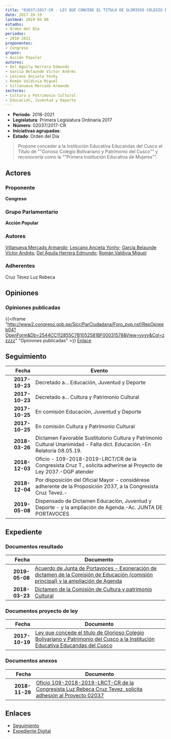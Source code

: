 ```yaml
---
title: "02037/2017-CR - LEY QUE CONCEDE EL TÍTULO DE GLORIOSO COLEGIO BOLIVARIANO Y PATRIMONIO DEL CUSCO A LA INSTITUCIÓN EDUCATIVA EDUCANDAS DEL CUSCO"
date: 2017-10-19
lastmod: 2019-05-08
estados:
- Orden del Día
periodos:
- 2016-2021
proponentes:
- Congreso
grupos:
- Acción Popular
autores:
- Del Águila Herrera Edmundo
- García Belaunde Víctor Andrés
- Lescano Ancieta Yonhy
- Román Valdivia Miguel
- Villanueva Mercado Armando
sectores:
- Cultura y Patrimonio Cultural
- Educación, Juventud y Deporte
---
```

- **Periodo**: 2016-2021
- **Legislatura**: Primera Legislatura Ordinaria 2017
- **Número**: 02037/2017-CR
- **Iniciativas agrupadas**: 
- **Estado**: Orden del Día

> Propone conceder a la Institución Educativa Educandas del Cusco el Título de ""Gorioso Colegio Bolivariano y Patrimonio del Cusco"" y reconocerla como la ""Primera Institución Educativa de Mujeres"".


## Actores

### Proponente

**Congreso**

### Grupo Parlamentario

**Acción Popular**

### Autores

[Villanueva Mercado Armando](mailto:mailto:avillanuevam@congreso.gob.pe); [Lescano Ancieta Yonhy](mailto:mailto:ylescano@congreso.gob.pe); [García Belaunde Víctor Andrés](mailto:mailto:vgarciabelaunde@congreso.gob.pe); [Del Águila Herrera Edmundo](mailto:mailto:edelaguila@congreso.gob.pe); [Román Valdivia Miguel](mailto:mailto:mroman@congreso.gob.pe)

### Adherentes

Cruz Tévez Luz Rebeca

## Opiniones

### Opiniones publicadas

{{<iframe "http://www2.congreso.gob.pe/Sicr/ParCiudadana/Foro_pvp.nsf/RepOpiweb04?OpenForm&Db=2544CC112855C7B1052581BF00031578&View=yyyy&Col=zzzzz" "Opiniones publicadas" >}}
[Enlace](http://www2.congreso.gob.pe/Sicr/ParCiudadana/Foro_pvp.nsf/RepOpiweb04?OpenForm&Db=2544CC112855C7B1052581BF00031578&View=yyyy&Col=zzzzz)


## Seguimiento

| Fecha | Evento |
|------:|--------|
| **2017-10-23** | Decretado a... Educación, Juventud y Deporte |
| **2017-10-23** | Decretado a... Cultura y Patrimonio Cultural |
| **2017-10-25** | En comisión Educación, Juventud y Deporte |
| **2017-10-25** | En comisión Cultura y Patrimonio Cultural |
| **2018-03-26** | Dictamen Favorable Sustitutorio Cultura y Patrimonio Cultural Unanimidad - Falta dict. Educación.-En Relatoría 08.05.19. |
| **2018-12-03** | Oficio - 109-2018-2019-LRCT/CR de la Congresista Cruz T., solicita adherirse al Proyecto de Ley 2037.-DGP atender |
| **2018-12-04** | Por disposición del Oficial Mayor - considérese adherente de la Proposición 2037, a la Congresista Cruz Tevez.- |
| **2019-05-08** | Dispensado de Dictamen Educación, Juventud y Deporte - y la ampliación de Agenda.-Ac. JUNTA DE PORTAVOCES |

## Expediente

### Documentos resultado

| Fecha | Documento |
|------:|-----------|
| **2019-05-08** | [Acuerdo de Junta de Portavoces - Exoneración de dictamen de la Comisión de Educación (comisión principal) y la ampliación de Agenda](http://www.leyes.congreso.gob.pe/Documentos/2016_2021/Acuerdos/Junta_Portavoces/AJP0203720190508.pdf) |
| **2018-03-23** | [Dictamen de la Comisión de Cultura y patrimonio Cultural](http://www.leyes.congreso.gob.pe/Documentos/2016_2021/Dictamenes/Proyectos_de_Ley/02037DC05MAY20180323.pdf) |

### Documentos proyecto de ley

| Fecha | Documento |
|------:|-----------|
| **2017-10-19** | [Ley que concede el título de Glorioso Colegio Bolivariano y Patrimonio del Cusco a la Institución Educativa Educandas del Cusco](http://www.leyes.congreso.gob.pe/Documentos/2016_2021/Proyectos_de_Ley_y_de_Resoluciones_Legislativas/PL0203720171019.PDF) |

### Documentos anexos

| Fecha | Documento |
|------:|-----------|
| **2018-11-29** | [Oficio 109-2018-2019-LRCT-CR de la Congresista Luz Rebeca Cruz Tevez, solicita adhesión al Proyecto 02037](http://www.leyes.congreso.gob.pe/Documentos/2016_2021/Oficios/Congresistas/OFICIO-109-2018-2019-LRCT-CR.pdf) |

## Enlaces

- [Seguimiento](http://www2.congreso.gob.pe/Sicr/TraDocEstProc/CLProLey2016.nsf/f7fff46988ca05b1052578e100829cc7/0c0dbe088a7955d9052581bf000699f0?OpenDocument)
- [Expediente Digital](http://www2.congreso.gob.pe/Sicr/TraDocEstProc/Expvirt_2011.nsf/visbusqptramdoc1621/02037?opendocument)

